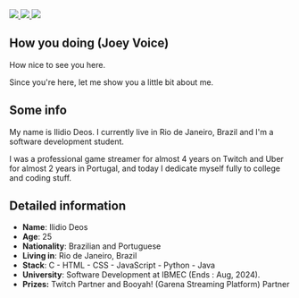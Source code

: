 <div>
    <a target='_blank' href="https://twitch.tv/ILIDIO">
        <img src="https://img.shields.io/badge/Twitch-9146FF?style=for-the-badge&logo=twitch&logoColor=white">
    </a>
    <a target='_blank' href="https://twitter.com/devilidio">
        <img src="https://img.shields.io/badge/Twitter-1DA1F2?style=for-the-badge&logo=twitter&logoColor=white">
    </a>
    <a target='_blank' href="https://www.linkedin.com/in/ilidiosilveira/">
        <img src="https://img.shields.io/badge/LinkedIn-0077B5?style=for-the-badge&logo=linkedin&logoColor=white">
    </a>
</div>

## How you doing (Joey Voice)

How nice to see you here.

Since you're here, let me show you a little bit about me.

## Some info

My name is Ilidio Deos. I currently live in Rio de Janeiro, Brazil and I'm a software development student. 

I was a professional game streamer for almost 4 years on Twitch and Uber for almost 2 years in Portugal, and today I dedicate myself fully to college and coding stuff.

## Detailed information

* **Name**: Ilidio Deos
* **Age**: 25
* **Nationality**: Brazilian and Portuguese
* **Living in**: Rio de Janeiro, Brazil
* **Stack**: C - HTML - CSS - JavaScript - Python - Java
* **University**: Software Development at IBMEC (Ends : Aug, 2024).
* **Prizes:** Twitch Partner and Booyah! (Garena Streaming Platform) Partner
